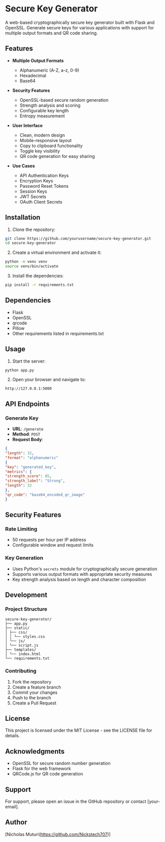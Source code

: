 # Secure Key Generator

A web-based cryptographically secure key generator built with Flask and OpenSSL. Generate secure keys for various applications with support for multiple output formats and QR code sharing.

## Features

- **Multiple Output Formats**
  - Alphanumeric (A-Z, a-z, 0-9)
  - Hexadecimal
  - Base64

- **Security Features**
  - OpenSSL-based secure random generation
  - Strength analysis and scoring
  - Configurable key length
  - Entropy measurement

- **User Interface**
  - Clean, modern design
  - Mobile-responsive layout
  - Copy to clipboard functionality
  - Toggle key visibility
  - QR code generation for easy sharing

- **Use Cases**
  - API Authentication Keys
  - Encryption Keys
  - Password Reset Tokens
  - Session Keys
  - JWT Secrets
  - OAuth Client Secrets

## Installation

1. Clone the repository: 
```bash
git clone https://github.com/yourusername/secure-key-generator.git
cd secure-key-generator
```

2. Create a virtual environment and activate it:
```bash
python -m venv venv
source venv/bin/activate
```

3. Install the dependencies:
```bash
pip install -r requirements.txt
```
## Dependencies

- Flask
- OpenSSL
- qrcode
- Pillow
- Other requirements listed in requirements.txt

## Usage
  1. Start the server:
```bash
python app.py
```
2. Open your browser and navigate to:
```
http://127.0.0.1:5000
```
## API Endpoints

### Generate Key
- **URL**: `/generate`
- **Method**: `POST`
- **Request Body**:

```json
{
"length": 32,
"format": "alphanumeric"
{
"key": "generated_key",
"metrics": {
"strength_score": 85,
"strength_label": "Strong",
"length": 32
},
"qr_code": "base64_encoded_qr_image"
}
```

## Security Features

### Rate Limiting
- 50 requests per hour per IP address
- Configurable window and request limits

### Key Generation
- Uses Python's `secrets` module for cryptographically secure generation
- Supports various output formats with appropriate security measures
- Key strength analysis based on length and character composition

## Development

### Project Structure
```
secure-key-generator/
├── app.py
├── static/
│ ├── css/
│ │ └── styles.css
│ └── js/
│ └── script.js
├── templates/
│ └── index.html
└── requirements.txt
```

### Contributing
1. Fork the repository
2. Create a feature branch
3. Commit your changes
4. Push to the branch
5. Create a Pull Request

## License

This project is licensed under the MIT License - see the LICENSE file for details.

## Acknowledgments

- OpenSSL for secure random number generation
- Flask for the web framework
- QRCode.js for QR code generation

## Support

For support, please open an issue in the GitHub repository or contact [your-email].

## Author

[Nicholas Muturi(https://github.com/Nickstech707)]

